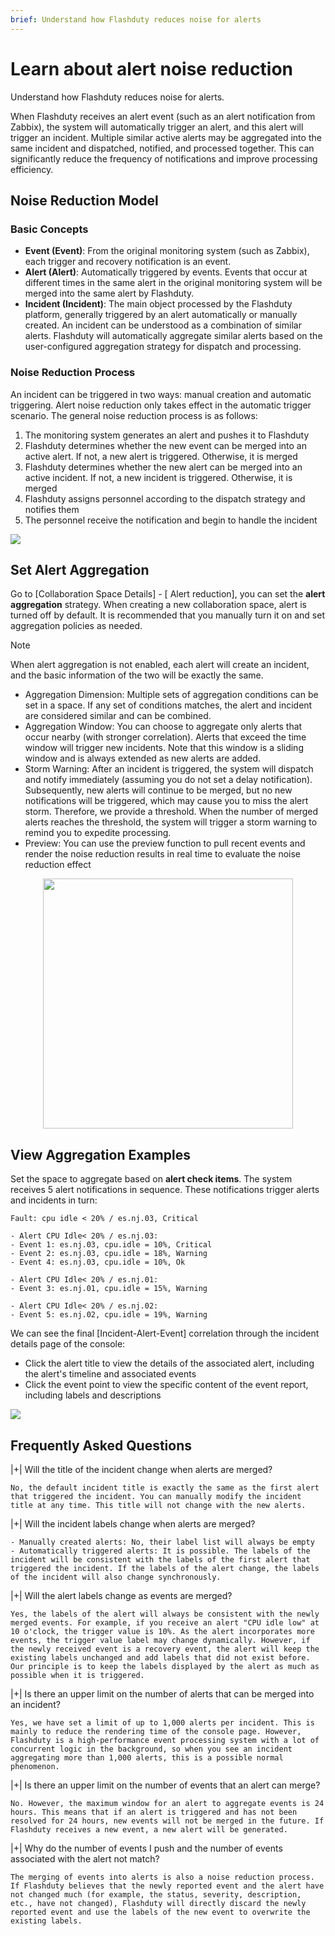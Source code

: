 ```yaml
---
brief: Understand how Flashduty reduces noise for alerts
---
```


# Learn about alert noise reduction

Understand how Flashduty reduces noise for alerts.

When Flashduty receives an alert event (such as an alert notification from Zabbix), the system will automatically trigger an alert, and this alert will trigger an incident. Multiple similar active alerts may be aggregated into the same incident and dispatched, notified, and processed together. This can significantly reduce the frequency of notifications and improve processing efficiency.

## Noise Reduction Model

### Basic Concepts

- **Event (Event)**: From the original monitoring system (such as Zabbix), each trigger and recovery notification is an event.
- **Alert (Alert)**: Automatically triggered by events. Events that occur at different times in the same alert in the original monitoring system will be merged into the same alert by Flashduty.
- **Incident (Incident)**: The main object processed by the Flashduty platform, generally triggered by an alert automatically or manually created. An incident can be understood as a combination of similar alerts. Flashduty will automatically aggregate similar alerts based on the user-configured aggregation strategy for dispatch and processing.

### Noise Reduction Process

An incident can be triggered in two ways: manual creation and automatic triggering. Alert noise reduction only takes effect in the automatic trigger scenario. The general noise reduction process is as follows:

1. The monitoring system generates an alert and pushes it to Flashduty
2. Flashduty determines whether the new event can be merged into an active alert. If not, a new alert is triggered. Otherwise, it is merged
3. Flashduty determines whether the new alert can be merged into an active incident. If not, a new incident is triggered. Otherwise, it is merged
4. Flashduty assigns personnel according to the dispatch strategy and notifies them
5. The personnel receive the notification and begin to handle the incident

![](https://fcdoc.github.io/img/zh/flashduty/alter/what_is_noise_reduction/1.avif)

## Set Alert Aggregation

Go to [Collaboration Space Details] - [ Alert reduction], you can set the **alert aggregation** strategy. When creating a new collaboration space, alert is turned off by default. It is recommended that you manually turn it on and set aggregation policies as needed.

> [!NOTE]
> When alert aggregation is not enabled, each alert will create an incident, and the basic information of the two will be exactly the same.

- Aggregation Dimension: Multiple sets of aggregation conditions can be set in a space. If any set of conditions matches, the alert and incident are considered similar and can be combined.
- Aggregation Window: You can choose to aggregate only alerts that occur nearby (with stronger correlation). Alerts that exceed the time window will trigger new incidents. Note that this window is a sliding window and is always extended as new alerts are added.
- Storm Warning: After an incident is triggered, the system will dispatch and notify immediately (assuming you do not set a delay notification). Subsequently, new alerts will continue to be merged, but no new notifications will be triggered, which may cause you to miss the alert storm. Therefore, we provide a threshold. When the number of merged alerts reaches the threshold, the system will trigger a storm warning to remind you to expedite processing.
- Preview: You can use the preview function to pull recent events and render the noise reduction results in real time to evaluate the noise reduction effect

<img src="https://fcdoc.github.io/img/zh/flashduty/alter/what_is_noise_reduction/2.avif" style="display: block; margin: 0 auto;" height="400">

## View Aggregation Examples

Set the space to aggregate based on **alert check items**. The system receives 5 alert notifications in sequence. These notifications trigger alerts and incidents in turn:

```i18n
Fault: cpu idle < 20% / es.nj.03, Critical

- Alert CPU Idle< 20% / es.nj.03:
- Event 1: es.nj.03, cpu.idle = 10%, Critical
- Event 2: es.nj.03, cpu.idle = 18%, Warning
- Event 4: es.nj.03, cpu.idle = 10%, Ok

- Alert CPU Idle< 20% / es.nj.01:
- Event 3: es.nj.01, cpu.idle = 15%, Warning

- Alert CPU Idle< 20% / es.nj.02:
- Event 5: es.nj.02, cpu.idle = 19%, Warning
```

We can see the final [Incident-Alert-Event] correlation through the incident details page of the console:
- Click the alert title to view the details of the associated alert, including the alert's timeline and associated events
- Click the event point to view the specific content of the event report, including labels and descriptions

![](https://fcdoc.github.io/img/zh/flashduty/alter/what_is_noise_reduction/3.avif)

## Frequently Asked Questions

|+| Will the title of the incident change when alerts are merged?

    No, the default incident title is exactly the same as the first alert that triggered the incident. You can manually modify the incident title at any time. This title will not change with the new alerts.

|+| Will the incident labels change when alerts are merged?

    - Manually created alerts: No, their label list will always be empty
    - Automatically triggered alerts: It is possible. The labels of the incident will be consistent with the labels of the first alert that triggered the incident. If the labels of the alert change, the labels of the incident will also change synchronously.

|+| Will the alert labels change as events are merged?

    Yes, the labels of the alert will always be consistent with the newly merged events. For example, if you receive an alert "CPU idle low" at 10 o'clock, the trigger value is 10%. As the alert incorporates more events, the trigger value label may change dynamically. However, if the newly received event is a recovery event, the alert will keep the existing labels unchanged and add labels that did not exist before. Our principle is to keep the labels displayed by the alert as much as possible when it is triggered.

|+| Is there an upper limit on the number of alerts that can be merged into an incident?

    Yes, we have set a limit of up to 1,000 alerts per incident. This is mainly to reduce the rendering time of the console page. However, Flashduty is a high-performance event processing system with a lot of concurrent logic in the background, so when you see an incident aggregating more than 1,000 alerts, this is a possible normal phenomenon.

|+| Is there an upper limit on the number of events that an alert can merge?

    No. However, the maximum window for an alert to aggregate events is 24 hours. This means that if an alert is triggered and has not been resolved for 24 hours, new events will not be merged in the future. If Flashduty receives a new event, a new alert will be generated.

|+| Why do the number of events I push and the number of events associated with the alert not match?

    The merging of events into alerts is also a noise reduction process. If Flashduty believes that the newly reported event and the alert have not changed much (for example, the status, severity, description, etc., have not changed), Flashduty will directly discard the newly reported event and use the labels of the new event to overwrite the existing labels.